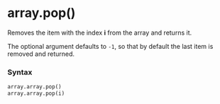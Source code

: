 # array.pop()

Removes the item with the index **i** from the array and returns it.

The optional argument defaults to `-1`, so that by default the last item is removed and returned.

### Syntax

```python
array.array.pop()
array.array.pop(i)
```